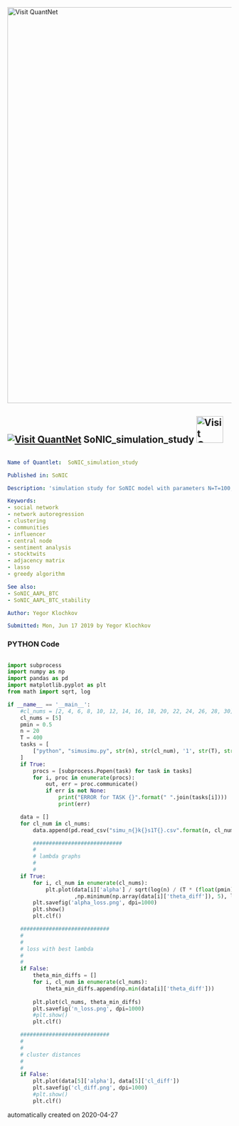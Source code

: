 [<img src="https://github.com/QuantLet/Styleguide-and-FAQ/blob/master/pictures/banner.png" width="888" alt="Visit QuantNet">](http://quantlet.de/)

## [<img src="https://github.com/QuantLet/Styleguide-and-FAQ/blob/master/pictures/qloqo.png" alt="Visit QuantNet">](http://quantlet.de/) **SoNIC_simulation_study** [<img src="https://github.com/QuantLet/Styleguide-and-FAQ/blob/master/pictures/QN2.png" width="60" alt="Visit QuantNet 2.0">](http://quantlet.de/)

```yaml

Name of Quantlet:  SoNIC_simulation_study   

Published in: SoNIC

Description: 'simulation study for SoNIC model with parameters N=T=100, s=1, K=2..30'

Keywords:
- social network
- network autoregression
- clustering
- communities
- influencer
- central node
- sentiment analysis
- stocktwits
- adjacency matrix
- lasso
- greedy algorithm

See also: 
- SoNIC_AAPL_BTC
- SoNIC_AAPL_BTC_stability

Author: Yegor Klochkov

Submitted: Mon, Jun 17 2019 by Yegor Klochkov

```

### PYTHON Code
```python

import subprocess
import numpy as np
import pandas as pd
import matplotlib.pyplot as plt
from math import sqrt, log

if __name__ == '__main__':
    #cl_nums = [2, 4, 6, 8, 10, 12, 14, 16, 18, 20, 22, 24, 26, 28, 30]
    cl_nums = [5]
    pmin = 0.5
    n = 20
    T = 400
    tasks = [
        ["python", "simusimu.py", str(n), str(cl_num), '1', str(T), str(pmin)] for cl_num in cl_nums
    ]
    if True:
        procs = [subprocess.Popen(task) for task in tasks]
        for i, proc in enumerate(procs):
            out, err = proc.communicate()
            if err is not None:
                print("ERROR for TASK {}".format(" ".join(tasks[i])))
                print(err)

    data = []
    for cl_num in cl_nums:
        data.append(pd.read_csv("simu_n{}k{}s1T{}.csv".format(n, cl_num, T)))

        ############################
        #
        # lambda graphs
        #
        #
    if True:
        for i, cl_num in enumerate(cl_nums):
            plt.plot(data[i]['alpha'] / sqrt(log(n) / (T * (float(pmin) **2)))
                     ,np.minimum(np.array(data[i]['theta_diff']), 5), label=str(cl_num), marker='o')
        plt.savefig('alpha_loss.png', dpi=1000)
        plt.show()
        plt.clf()

    ############################
    #
    #
    # loss with best lambda
    #
    #
    if False:
        theta_min_diffs = []
        for i, cl_num in enumerate(cl_nums):
            theta_min_diffs.append(np.min(data[i]['theta_diff']))
            
        plt.plot(cl_nums, theta_min_diffs)
        plt.savefig('n_loss.png', dpi=1000)
        #plt.show()
        plt.clf()

    ############################
    #
    #
    # cluster distances
    #
    #
    if False:
        plt.plot(data[5]['alpha'], data[5]['cl_diff'])
        plt.savefig('cl_diff.png', dpi=1000)
        #plt.show()
        plt.clf()


```

automatically created on 2020-04-27